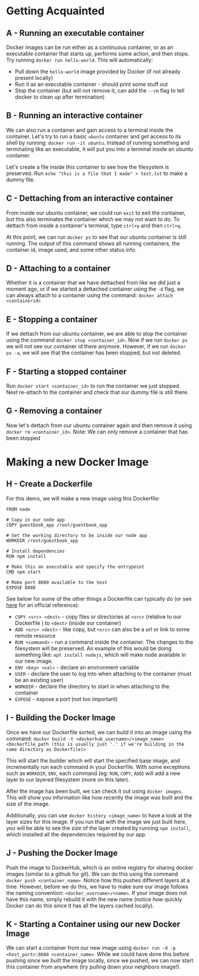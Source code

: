 # Getting Acquainted
## A - Running an executable container
Docker images can be run either as a continuous container, or as an executable container that starts up, performs some action, and then stops. Try running `docker run hello-world`. This will automatically:
* Pull down the `hello-world` image provided by Docker (if not already present locally)
* Run it as an executable container - should print some stuff out
* Stop the container (but will not remove it, can add the `--rm` flag to tell docker to clean up after termination)

## B - Running an interactive container
We can also run a container and gain access to a terminal inside the container. Let's try to run a basic `ubuntu` container and get access to its shell by running: `docker run -it ubuntu`. Instead of running something and terminating like an executable, it will put you into a terminal inside an ubuntu container.

Let's create a file inside this container to see how the filesystem is preserved. Run `echo "this is a file that I made" > test.txt` to make a dummy file.

## C - Dettaching from an interactive container
From inside our ubuntu container, we could run `exit` to exit the container, but this also terminates the container which we may not want to do. To dettach from inside a container's terminal, type `ctrl+p` and then `ctrl+q`.

At this point, we can run `docker ps` to see that our ubuntu container is still running. The output of this command shows all running containers, the container id, image used, and some other status info.

## D - Attaching to a container
Whether it is a container that we have dettached from like we did just a moment ago, or if we started a dettached container using the `-d` flag, we can always attach to a container using the command: `docker attach <containerid>`

## E - Stopping a container
If we dettach from our ubuntu container, we are able to stop the container using the command `docker stop <container_id>`. Now if we run `docker ps` we will not see our container id there anymore. However, if we run `docker ps -a`, we will see that the container has been stopped, but not deleted.

## F - Starting a stopped container
Run `docker start <container_id>` to run the container we just stopped. Next re-attach to the container and check that our dummy file is still there.

## G - Removing a container
Now let's dettach from our ubuntu container again and then remove it using `docker rm <container_id>`. Note: We can only remove a container that has been stopped


# Making a new Docker Image
## H - Create a Dockerfile
For this demo, we will make a new image using this Dockerfile:
```
FROM node

# Copy in our node app
COPY guestbook_app /root/guestbook_app

# Set the working directory to be inside our node app
WORKDIR /root/guestbook_app

# Install dependencies
RUN npm install

# Make this an executable and specify the entrypoint
CMD npm start

# Make port 8080 available to the host
EXPOSE 8080
```

See below for some of the other things a Dockerfile can typically do (or see [here](https://docs.docker.com/engine/reference/builder/) for an official reference):
* `COPY <src> <dest>` - copy files or directories at `<src>` (relative to our Dockerfile ) to `<dest>` (inside our container)
* `ADD <src> <dest>` - like copy, but `<src>` can also be a url or link to some remote resource
* `RUN <command>` - run a command inside the container. The changes to the filesystem will be preserved. An example of this would be doing something like: `apt install nodejs`, which will make node available in our new image.
* `ENV <key> <val>` - declare an environment variable
* `USER` - declare the user to log into when attaching to the container (must be an existing user)
* `WORKDIR` - declare the directory to start in when attaching to the container
* `EXPOSE` - expose a port (not too important)


## I - Building the Docker Image
Once we have our Dockerfile sorted, we can build it into an image using the command: `docker build -t <dockerhub_username>/<image_name> <Dockerfile_path (this is usually just '.' if we're building in the same directory as Dockerfile)>`

This will start the builder which will start the specified base image, and incrementally run each command in your Dockerfile. With some exceptions such as `WORKDIR`, `ENV`, each command (eg: `RUN`, `COPY`, `ADD`) will add a new layer to our layered filesystem (more on this later).

After the image has been built, we can check it out using `docker images`. This will show you information like how recently the image was built and the size of the image.

Additionally, you can use `docker history <image_name>` to have a look at the layer sizes for this image. If you run that with the image we just built here, you will be able to see the size of the layer created by running `npm install`, which installed all the dependencies required by our app.

## J - Pushing the Docker Image
Push the image to DockerHub, which is an online registry for sharing docker images (similar to a github for git). We can do this using the command `docker push <container_name>`. Notice how this pushes different layers at a time. However, before we do this, we have to make sure our image follows the naming convention: `<docker_username>/<name>`. If your image does not have this name, simply rebuild it with the new name (notice how quickly Docker can do this since it has all the layers cached locally).

## K - Starting a Container using our new Docker Image
We can start a container from our new image using  `docker run -d -p <host_port>:8080 <container_name>`. While we could have done this before pushing since we built the image locally, since we pushed, we can now start this container from anywhere (try pulling down your neighbors image!). 
